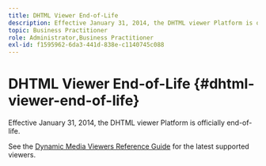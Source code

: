 ```yaml
---
title: DHTML Viewer End-of-Life
description: Effective January 31, 2014, the DHTML viewer Platform is officially end-of-life.
topic: Business Practitioner
role: Administrator,Business Practitioner
exl-id: f1595962-6da3-441d-838e-c1140745c088
---
```

# DHTML Viewer End-of-Life {#dhtml-viewer-end-of-life}

Effective January 31, 2014, the DHTML viewer Platform is officially end-of-life.

See the [Dynamic Media Viewers Reference Guide](https://experienceleague.adobe.com/docs/dynamic-media-developer-resources/library/home.html) for the latest supported viewers.
